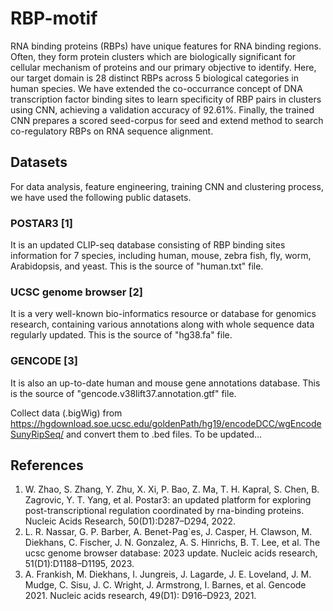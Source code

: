 # RBP-motif
RNA binding proteins (RBPs) have unique features for RNA binding regions. Often, they form protein clusters which are biologically significant for cellular mechanism of proteins and our primary objective to identify. Here, our target domain is 28 distinct RBPs across 5 biological categories in human species. We have extended the co-occurrance concept of DNA transcription factor binding sites to learn specificity of RBP pairs in clusters using CNN, achieving a validation accuracy of 92.61%. Finally, the trained CNN prepares a scored seed-corpus for seed and extend method to search co-regulatory RBPs on RNA sequence alignment.

## Datasets
For data analysis, feature engineering, training CNN and clustering process, we have used the following public datasets.
### POSTAR3 [1]
It is an updated CLIP-seq database consisting of RBP binding sites information for 7 species, including human, mouse, zebra fish, fly, worm, Arabidopsis, and yeast. This is the source of "human.txt" file.
### UCSC genome browser [2]
It is a very well-known bio-informatics resource or database for genomics research, containing various annotations along with whole sequence data regularly updated. This is the source of "hg38.fa" file.
### GENCODE [3]
It is also an up-to-date human and mouse gene annotations database. This is the source of "gencode.v38lift37.annotation.gtf" file.



Collect data (.bigWig) from https://hgdownload.soe.ucsc.edu/goldenPath/hg19/encodeDCC/wgEncodeSunyRipSeq/ and convert them to .bed files.
To be updated...


## References
1. W. Zhao, S. Zhang, Y. Zhu, X. Xi, P. Bao, Z. Ma, T. H. Kapral, S. Chen, B. Zagrovic, Y. T. Yang, et al. Postar3: an updated platform for exploring post-transcriptional regulation coordinated by rna-binding proteins. Nucleic Acids Research, 50(D1):D287–D294, 2022.
2. L. R. Nassar, G. P. Barber, A. Benet-Pag`es, J. Casper, H. Clawson, M. Diekhans, C. Fischer, J. N. Gonzalez, A. S. Hinrichs, B. T. Lee, et al. The ucsc genome browser database: 2023 update. Nucleic acids research, 51(D1):D1188–D1195, 2023.
3. A. Frankish, M. Diekhans, I. Jungreis, J. Lagarde, J. E. Loveland, J. M. Mudge, C. Sisu, J. C. Wright, J. Armstrong, I. Barnes, et al. Gencode 2021. Nucleic acids research, 49(D1): D916–D923, 2021.
